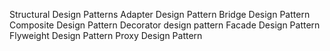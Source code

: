 Structural Design Patterns
    Adapter Design Pattern
    Bridge Design Pattern
    Composite Design Pattern
    Decorator design pattern
    Facade Design Pattern
    Flyweight Design Pattern
    Proxy Design Pattern